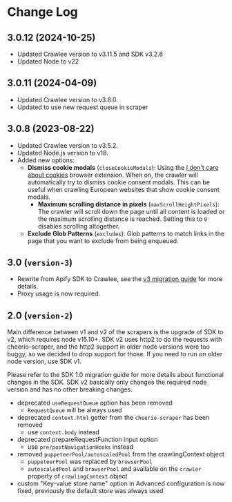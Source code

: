 # Change Log

## 3.0.12 (2024-10-25)

- Updated Crawlee version to v3.11.5 and SDK v3.2.6
- Updated Node to v22

## 3.0.11 (2024-04-09)

- Updated Crawlee version to v3.8.0.
- Updated to use new request queue in scraper

## 3.0.8 (2023-08-22)

- Updated Crawlee version to v3.5.2.
- Updated Node.js version to v18.
- Added new options:
  - **Dismiss cookie modals** (`closeCookieModals`): Using the [I don't care about cookies](https://addons.mozilla.org/en-US/firefox/addon/i-dont-care-about-cookies/) browser extension. When on, the crawler will automatically try to dismiss cookie consent modals. This can be useful when crawling European websites that show cookie consent modals.
    - **Maximum scrolling distance in pixels** (`maxScrollHeightPixels`): The crawler will scroll down the page until all content is loaded or the maximum scrolling distance is reached. Setting this to `0` disables scrolling altogether.
  - **Exclude Glob Patterns** (`excludes`): Glob patterns to match links in the page that you want to exclude from being enqueued.

## 3.0 (`version-3`)

- Rewrite from Apify SDK to Crawlee, see the [v3 migration guide](https://sdk.apify.com/docs/upgrading/upgrading-to-v3) for more details.
- Proxy usage is now required.

## 2.0 (`version-2`)

Main difference between v1 and v2 of the scrapers is the upgrade of SDK to v2, which requires node v15.10+. SDK v2 uses http2 to do the requests with cheerio-scraper, and the http2 support in older node versions were too buggy, so we decided to drop support for those. If you need to run on older node version, use SDK v1.

Please refer to the SDK 1.0 migration guide for more details about functional changes in the SDK. SDK v2 basically only changes the required node version and has no other breaking changes.

- deprecated `useRequestQueue` option has been removed
    - `RequestQueue` will be always used
- deprecated `context.html` getter from the `cheerio-scraper` has been removed
    - use `context.body` instead
- deprecated prepareRequestFunction input option
    - use `pre/postNavigationHooks` instead
- removed `puppeteerPool/autoscaledPool` from the crawlingContext object
    - `puppeteerPool` was replaced by `browserPool`
    - `autoscaledPool` and `browserPool` and available on the `crawler` property of `crawlingContext` object
- custom "Key-value store name" option in Advanced configuration is now fixed, previously the default store was always used
